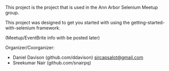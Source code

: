 This project is the project that is used in the Ann Arbor Selenium Meetup group.

This project was designed to get you started with using the getting-started-with-selenium framework.



(Meetup/EventBrite info with be posted later)

Organizer/Coorganizer:

  - Daniel Davison (github.com/ddavison) <sircapsalot@gmail.com>
  - Sreekumar Nair (github.com/snairpq)
